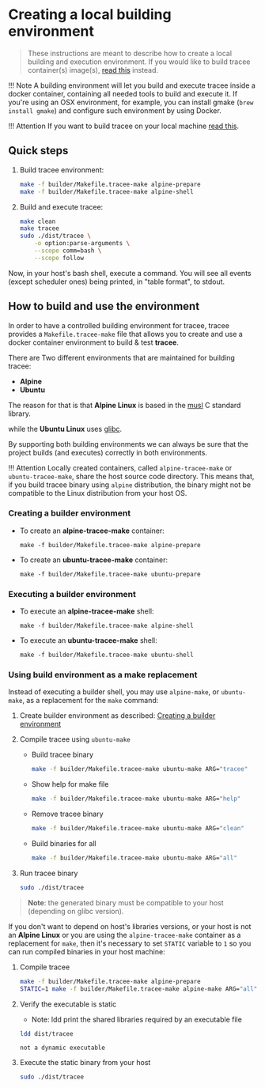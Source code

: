 # Creating a local building environment

> These instructions are meant to describe how to create a local building and
> execution environment. If you would like to build tracee container(s)
> image(s), [read this](./containers.md) instead.

!!! Note
    A building environment will let you build and execute tracee inside a docker
    container, containing all needed tools to build and execute it. If you're
    using an OSX environment, for example, you can install gmake (`brew install
    gmake`) and configure such environment by using Docker.

!!! Attention
    If you want to build tracee on your local machine
    [read this](./building.md).

## Quick steps

1. Build tracee environment:

    ```bash
    make -f builder/Makefile.tracee-make alpine-prepare
    make -f builder/Makefile.tracee-make alpine-shell
    ```

2. Build and execute tracee:

    ```bash
    make clean
    make tracee
    sudo ./dist/tracee \
        -o option:parse-arguments \
        --scope comm=bash \
        --scope follow
    ```

Now, in your host's bash shell, execute a command. You will see all events
(except scheduler ones) being printed, in "table format", to stdout.

## How to build and use the environment

In order to have a controlled building environment for tracee, tracee provides
a `Makefile.tracee-make` file that allows you to create and use a docker container environment to build & test **tracee**.

There are Two different environments that are maintained for building tracee:

* **Alpine**
* **Ubuntu**

The reason for that is that **Alpine Linux** is based in the [musl](https://en.wikipedia.org/wiki/Musl) C standard library.

while the **Ubuntu Linux** uses [glibc](https://en.wikipedia.org/wiki/Glibc).

By supporting both building environments we can always be sure that the project builds (and executes) correctly in both environments.

!!! Attention
    Locally created containers, called `alpine-tracee-make` or
    `ubuntu-tracee-make`, share the host source code directory. This means
    that, if you build tracee binary using `alpine` distribution, the binary
    might not be compatible to the Linux distribution from your host OS.

### Creating a builder environment

* To create an **alpine-tracee-make** container:

    ```console
    make -f builder/Makefile.tracee-make alpine-prepare
    ```

* To create an **ubuntu-tracee-make** container:

    ```console
    make -f builder/Makefile.tracee-make ubuntu-prepare
    ```

### Executing a builder environment

* To execute an **alpine-tracee-make** shell:

    ```console
    make -f builder/Makefile.tracee-make alpine-shell
    ```

* To execute an **ubuntu-tracee-make** shell:

    ```console
    make -f builder/Makefile.tracee-make ubuntu-shell
    ```

### Using build environment as a **make** replacement

Instead of executing a builder shell, you may use `alpine-make`, or
`ubuntu-make`, as a replacement for the `make` command:

1. Create builder environment as described:
    [Creating a builder environment](#creating-a-builder-environment)
2. Compile tracee using `ubuntu-make`
  
   * Build tracee binary

        ```bash
        make -f builder/Makefile.tracee-make ubuntu-make ARG="tracee"
        ```

   * Show help for make file

        ```bash
        make -f builder/Makefile.tracee-make ubuntu-make ARG="help"
        ```

   * Remove tracee binary

        ```bash
        make -f builder/Makefile.tracee-make ubuntu-make ARG="clean"
        ```

   * Build binaries for all

        ```bash
        make -f builder/Makefile.tracee-make ubuntu-make ARG="all"
        ```

3. Run tracee binary

    ```bash
    sudo ./dist/tracee
    ```

> **Note**: the generated binary must be compatible to your host (depending on glibc version).

If you don't want to depend on host's libraries versions, or  your host is not an **Alpine Linux** or you are using the `alpine-tracee-make` container as a replacement for `make`, then it's necessary  to set `STATIC` variable to `1` so you can run compiled binaries in your host machine:

1. Compile tracee

    ```bash
    make -f builder/Makefile.tracee-make alpine-prepare
    STATIC=1 make -f builder/Makefile.tracee-make alpine-make ARG="all"
    ```

2. Verify the executable is static

    * Note: ldd print the shared libraries required by an executable file

    ```bash
    ldd dist/tracee
    ```

    ```text
    not a dynamic executable
    ```

3. Execute the static binary from your host

    ```bash
    sudo ./dist/tracee
    ```
